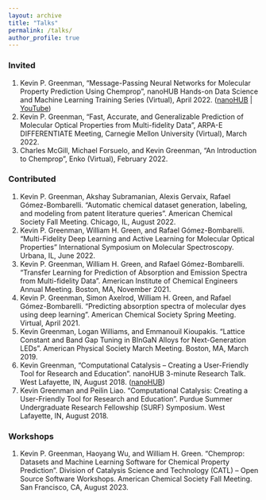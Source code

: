 ```yaml
---
layout: archive
title: "Talks"
permalink: /talks/
author_profile: true
---
```


### Invited 
1.	Kevin P. Greenman, “Message-Passing Neural Networks for Molecular Property Prediction Using Chemprop”, nanoHUB Hands-on Data Science and Machine Learning Training Series (Virtual), April 2022. ([nanoHUB](https://nanohub.org/resources/36082) \| [YouTube](https://www.youtube.com/watch?v=TeOl5E8Wo2M))
2.	Kevin P. Greenman, “Fast, Accurate, and Generalizable Prediction of Molecular Optical Properties from Multi-fidelity Data”, ARPA-E DIFFERENTIATE Meeting, Carnegie Mellon University (Virtual), March 2022.
3.	Charles McGill, Michael Forsuelo, and Kevin Greenman, “An Introduction to Chemprop”, Enko (Virtual), February 2022.

### Contributed 
1.	Kevin P. Greenman, Akshay Subramanian, Alexis Gervaix, Rafael Gómez-Bombarelli. “Automatic chemical dataset generation, labeling, and modeling from patent literature queries”. American Chemical Society Fall Meeting. Chicago, IL, August 2022.
2.	Kevin P. Greenman, William H. Green, and Rafael Gómez-Bombarelli. “Multi-Fidelity Deep Learning and Active Learning for Molecular Optical Properties” International Symposium on Molecular Spectroscopy. Urbana, IL, June 2022.
3.	Kevin P. Greenman, William H. Green, and Rafael Gómez-Bombarelli. “Transfer Learning for Prediction of Absorption and Emission Spectra from Multi-fidelity Data”. American Institute of Chemical Engineers Annual Meeting. Boston, MA, November 2021.
4.	Kevin P. Greenman, Simon Axelrod, William H. Green, and Rafael Gómez-Bombarelli. “Predicting absorption spectra of molecular dyes using deep learning”. American Chemical Society Spring Meeting. Virtual, April 2021.
5.	Kevin Greenman, Logan Williams, and Emmanouil Kioupakis. “Lattice Constant and Band Gap Tuning in BInGaN Alloys for Next-Generation LEDs”. American Physical Society March Meeting. Boston, MA, March 2019.
6.	Kevin Greenman, “Computational Catalysis – Creating a User-Friendly Tool for Research and Education”. nanoHUB 3-minute Research Talk. West Lafayette, IN, August 2018. ([nanoHUB](https://nanohub.org/resources/29551))
7.	Kevin Greenman and Peilin Liao. “Computational Catalysis: Creating a User-Friendly Tool for Research and Education”. Purdue Summer Undergraduate Research Fellowship (SURF) Symposium. West Lafayette, IN, August 2018.

### Workshops
1.	Kevin P. Greenman, Haoyang Wu, and William H. Green. “Chemprop: Datasets and Machine Learning Software for Chemical Property Prediction”. Division of Catalysis Science and Technology (CATL) – Open Source Software Workshops. American Chemical Society Fall Meeting. San Francisco, CA, August 2023.
